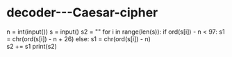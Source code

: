 # decoder---Caesar-cipher
n = int(input())
s = input()
s2 = ""
for i in range(len(s)):
    if ord(s[i]) - n < 97:
        s1 = chr(ord(s[i]) - n + 26)
    else:
        s1 = chr(ord(s[i]) - n)      
    s2 += s1
print(s2)
